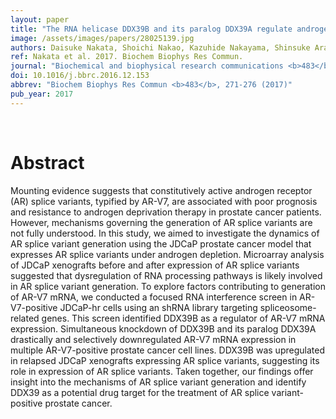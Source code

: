 ```yaml
---
layout: paper
title: "The RNA helicase DDX39B and its paralog DDX39A regulate androgen receptor splice variant AR-V7 generation."
image: /assets/images/papers/28025139.jpg
authors: Daisuke Nakata, Shoichi Nakao, Kazuhide Nakayama, Shinsuke Araki, Yusuke Nakayama, Samuel Aparicio, Takahito Hara, Atsushi Nakanishi
ref: Nakata et al. 2017. Biochem Biophys Res Commun.
journal: "Biochemical and biophysical research communications <b>483</b>, 271-276 (2017)"
doi: 10.1016/j.bbrc.2016.12.153
abbrev: "Biochem Biophys Res Commun <b>483</b>, 271-276 (2017)"
pub_year: 2017
---
```


<br />
<div data-badge-popover="right" data-badge-type="donut" data-pmid="28025139" data-hide-no-mentions="true" class="altmetric-embed"></div>

# Abstract

Mounting evidence suggests that constitutively active androgen receptor (AR) splice variants, typified by AR-V7, are associated with poor prognosis and resistance to androgen deprivation therapy in prostate cancer patients. However, mechanisms governing the generation of AR splice variants are not fully understood. In this study, we aimed to investigate the dynamics of AR splice variant generation using the JDCaP prostate cancer model that expresses AR splice variants under androgen depletion. Microarray analysis of JDCaP xenografts before and after expression of AR splice variants suggested that dysregulation of RNA processing pathways is likely involved in AR splice variant generation. To explore factors contributing to generation of AR-V7 mRNA, we conducted a focused RNA interference screen in AR-V7-positive JDCaP-hr cells using an shRNA library targeting spliceosome-related genes. This screen identified DDX39B as a regulator of AR-V7 mRNA expression. Simultaneous knockdown of DDX39B and its paralog DDX39A drastically and selectively downregulated AR-V7 mRNA expression in multiple AR-V7-positive prostate cancer cell lines. DDX39B was upregulated in relapsed JDCaP xenografts expressing AR splice variants, suggesting its role in expression of AR splice variants. Taken together, our findings offer insight into the mechanisms of AR splice variant generation and identify DDX39 as a potential drug target for the treatment of AR splice variant-positive prostate cancer.

